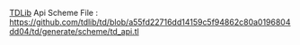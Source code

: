 [TDLib](https://github.com/tdlib/td) Api Scheme File : https://github.com/tdlib/td/blob/a55fd22716dd14159c5f94862c80a0196804dd04/td/generate/scheme/td_api.tl